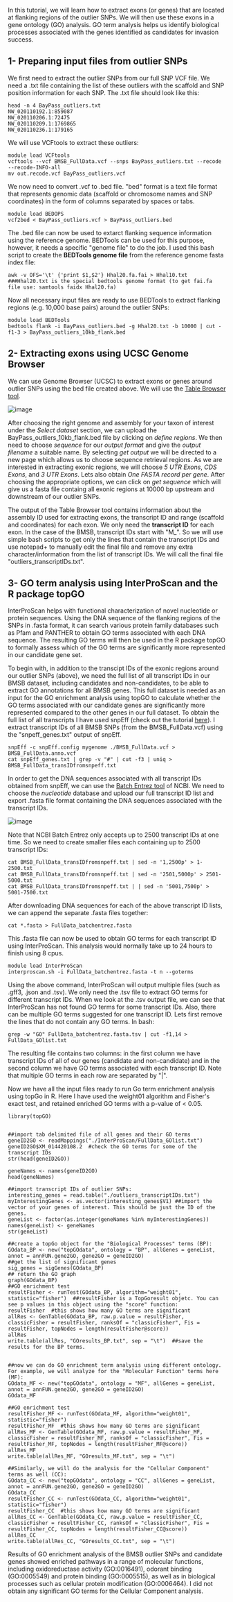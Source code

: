 In this tutorial, we will learn how to extract exons (or genes) that are located at flanking regions of the outlier SNPs. We will then use these exons in a gene ontology (GO) analysis. GO term analysis helps us identify biological processes associated with the genes identified as candidates for invasion success.



## 1- Preparing input files from outlier SNPs


We first need to extract the outlier SNPs from our full SNP VCF file.  We need a .txt file containing the list of these outliers with the scaffold and SNP position information for each SNP. The .txt file should look like this:


```
head -n 4 BayPass_outliers.txt
NW_020110192.1:859087
NW_020110206.1:72475
NW_020110209.1:1769865
NW_020110236.1:179165
```

We will use VCFtools to extract these outliers:


```
module load VCFtools
vcftools --vcf BMSB_FullData.vcf --snps BayPass_outliers.txt --recode --recode-INFO-all
mv out.recode.vcf BayPass_outliers.vcf
```

We now need to convert .vcf to .bed file. "bed" format is a text file format that represents genomic data (scaffold or chromosome names and SNP coordinates) in the form of columns separated by spaces or tabs.


```
module load BEDOPS
vcf2bed < BayPass_outliers.vcf > BayPass_outliers.bed
```

The .bed file can now be used to extarct flanking sequence information using the reference genome. BEDTools can be used for this purpose, however, it needs a specific "genome file" to do the job. I used this bash script to create the **BEDTools genome file** from the reference genome fasta index file:


```
awk -v OFS='\t' {'print $1,$2'} Hhal20.fa.fai > Hhal10.txt   ###Hhal20.txt is the special bedtools genome format (to get fai.fa file use: samtools faidx Hhal20.fa)
```

Now all necessary input files are ready to use BEDTools to extract flanking regions (e.g. 10,000 base pairs) around the outlier SNPs:


```
module load BEDTools
bedtools flank -i BayPass_outliers.bed -g Hhal20.txt -b 10000 | cut -f1-3 > BayPass_outliers_10kb_flank.bed
```


## 2- Extracting exons using UCSC Genome Browser

We can use Genome Browser (UCSC) to extract exons or genes around outlier SNPs using the bed file created above. We will use the <a href="https://genome.ucsc.edu/cgi-bin/hgTables?hgsid=1427809609_lBBYXSD3L9xru48CQoF5X7Eoar06" title="Table Browser tool" >Table Browser tool</a>.  


![image](https://user-images.githubusercontent.com/13001264/184762373-5015cfea-f3d2-41ab-960e-5253f073155f.png)



After choosing the right genome and assembly for your taxon of interest under the *Select dataset* section, we can upload the BayPass_outliers_10kb_flank.bed file by clicking on *define regions*. We then need to choose *sequence* for our *output format* and give the *output filename* a suitable name. By selecting *get output* we will be directed to a new page which allows us to choose sequence retrieval regions. As we are interested in extracting exonic regions, we will choose *5 UTR Exons*, *CDS Exons*, and *3 UTR Exons*. Lets also obtain *One FASTA record per gene*. After choosing the appropriate options, we can click on *get sequence* which will give us a fasta file containg all exonic regions at 10000 bp upstream and downstream of our outlier SNPs.

The output of the Table Browser tool contains information about the assembly ID used for extracting exons, the transcript ID and range (scaffold and coordinates) for each exon. We only need the **transcript ID** for each exon. In the case of the BMSB, transcript IDs start with "M_". So we will use simple bash scripts to get only the lines that contain the transcript IDs and use notepad+ to manually edit the final file and remove any extra character/information from the list of transcript IDs. We will call the final file "outliers_transcriptIDs.txt".


## 3- GO term analysis using InterProScan and the R package topGO


InterProScan helps with functional characterization of novel nucleotide or protein sequences. Using the DNA sequence of the flanking regions of the SNPs in .fasta format, it can search various protein family databases such as Pfam and PANTHER to obtain GO terms associated with each DNA sequence. The resulting GO terms will then be used in the R package topGO to formally assess which of the GO terms are significantly more represented in our candidate gene set.


To begin with, in addition to the transcipt IDs of the exonic regions around our outlier SNPs (above), we need the full list of all transcript IDs in our BMSB dataset, including candidates and non-candidates, to be able to extract GO annotations for all BMSB genes. This full dataset is needed as an input for the GO enrichment analysis using topGO to calculate whether the GO terms associated with our candidate genes are significantly more represented compared to the other genes in our full dataset. To obtain the full list of all transcripts I have used snpEff (check out the tutorial <a href="https://github.com/Elahep/BMSB-popgenomics/tree/main/SNP_annotation" title="here" >here</a>). I extract transcript IDs of all BMSB SNPs (from the BMSB_FullData.vcf) using the "snpeff_genes.txt" output of snpEff. 

```
snpEff -c snpEff.config mygenome ./BMSB_FullData.vcf > BMSB_FullData.anno.vcf
cat snpEff_genes.txt | grep -v "#" | cut -f3 | uniq > BMSB_FullData_transIDfromsnpeff.txt
```

In order to get the DNA sequences associated with all transcript IDs obtained from snpEff, we can use the <a href="https://www.ncbi.nlm.nih.gov/sites/batchentrez" title="Batch Entrez tool" >Batch Entrez tool</a> of NCBI. We need to choose the *nucleotide* database and upload our full transcript ID list and export .fasta file format containing the DNA sequences associated with the transcript IDs. 


![image](https://user-images.githubusercontent.com/13001264/184761835-18e60d0d-5609-4cc3-a860-f2a998cdb56f.png)



Note that NCBI Batch Entrez only accepts up to 2500 transcript IDs at one time. So we need to create smaller files each containing up to 2500 transcript IDs:

```
cat BMSB_FullData_transIDfromsnpeff.txt | sed -n '1,2500p' > 1-2500.txt
cat BMSB_FullData_transIDfromsnpeff.txt | sed -n '2501,5000p' > 2501-5000.txt
cat BMSB_FullData_transIDfromsnpeff.txt | | sed -n '5001,7500p' > 5001-7500.txt
```

After downloading DNA sequences for each of the above transcript ID lists, we can append the separate .fasta files together:

```
cat *.fasta > FullData_batchentrez.fasta
```

This .fasta file can now be used to obtain GO terms for each transcript ID using InterProScan. This analysis would normally take up to 24 hours to finish using 8 cpus.

```
module load InterProScan
interproscan.sh -i FullData_batchentrez.fasta -t n --goterms
```

Using the above command, InterProScan will output multiple files (such as .gff3, .json and .tsv). We only need the .tsv file to extract GO terms for different transcript IDs. When we look at the .tsv output file, we can see that InterProScan has not found GO terms for some transcript IDs. Also, there can be multiple GO terms suggested for one transcript ID. Lets first remove the lines that do not contain any GO terms. In bash:

```
grep -w "GO" FullData_batchentrez.fasta.tsv | cut -f1,14 > FullData_GOlist.txt 

```

The resulting file contains two columns: in the first column we have transcript IDs of all of our genes (candidate and non-candidate) and in the second column we have GO terms associated with each transcript ID. Note that multiple GO terms in each row are separated by "|".


Now we have all the input files ready to run Go term enrichment analysis using topGo in R. Here I have used the weight01 algorithm and Fisher's exact test, and retained enriched GO terms with a p-value of < 0.05.


```
library(topGO)


##import tab delimited file of all genes and their GO terms
geneID2GO <- readMappings("./InterProScan/FullData_GOlist.txt")  
geneID2GO$XM_014420108.2  #check the GO terms for some of the transcript IDs
str(head(geneID2GO))

geneNames <- names(geneID2GO)
head(geneNames)

##import transcript IDs of outlier SNPs:
interesting_genes = read.table("./outliers_transcriptIDs.txt")
myInterestingGenes <- as.vector(interesting_genes$V1) ##import the vector of your genes of interest. This should be just the ID of the genes.
geneList <- factor(as.integer(geneNames %in% myInterestingGenes))
names(geneList) <- geneNames
str(geneList)

##create a topGo object for the "Biological Processes" terms (BP):
GOdata_BP <- new("topGOdata", ontology = "BP", allGenes = geneList, annot = annFUN.gene2GO, gene2GO = geneID2GO) 
##get the list of significant genes
sig_genes = sigGenes(GOdata_BP) 
## return the GO graph
graph(GOdata_BP)
##GO enrichment test
resultFisher <- runTest(GOdata_BP, algorithm="weight01", statistic="fisher")  ##resultFisher is a TopGoresult objetc. You can see p values in this object using the "score" function: 
resultFisher  #this shows how many GO terms are significant
allRes <- GenTable(GOdata_BP, raw.p.value = resultFisher, classicFisher = resultFisher, ranksOf = "classicFisher", Fis = resultFisher, topNodes = length(resultFisher@score)) 
allRes
write.table(allRes, "GOresults_BP.txt", sep = "\t")  ##save the results for the BP terms.


##now we can do GO enrichment term analysis using different ontology. For example, we will analyze for the "Molecular Function" terms here (MF):
GOdata_MF <- new("topGOdata", ontology = "MF", allGenes = geneList, annot = annFUN.gene2GO, gene2GO = geneID2GO)
GOdata_MF

##GO enrichment test
resultFisher_MF <- runTest(GOdata_MF, algorithm="weight01", statistic="fisher")
resultFisher_MF  #this shows how many GO terms are significant
allRes_MF <- GenTable(GOdata_MF, raw.p.value = resultFisher_MF, classicFisher = resultFisher_MF, ranksOf = "classicFisher", Fis = resultFisher_MF, topNodes = length(resultFisher_MF@score)) 
allRes_MF
write.table(allRes_MF, "GOresults_MF.txt", sep = "\t")

##Similarly, we will do the analysis for the "Cellular Component" terms as well (CC):
GOdata_CC <- new("topGOdata", ontology = "CC", allGenes = geneList, annot = annFUN.gene2GO, gene2GO = geneID2GO)
GOdata_CC
resultFisher_CC <- runTest(GOdata_CC, algorithm="weight01", statistic="fisher")
resultFisher_CC  #this shows how many GO terms are significant
allRes_CC <- GenTable(GOdata_CC, raw.p.value = resultFisher_CC, classicFisher = resultFisher_CC, ranksOf = "classicFisher", Fis = resultFisher_CC, topNodes = length(resultFisher_CC@score)) 
allRes_CC
write.table(allRes_CC, "GOresults_CC.txt", sep = "\t")

```

Results of GO enrichment analysis of the BMSB outlier SNPs and candidate genes showed enriched pathways in a range of molecular functions, including oxidoreductase activity (GO:0016491), odorant binding (GO:0005549) and protein binding (GO:0005515), as well as in biological processes such as cellular protein modification (GO:0006464). I did not obtain any significant GO terms for the Cellular Component analysis.

